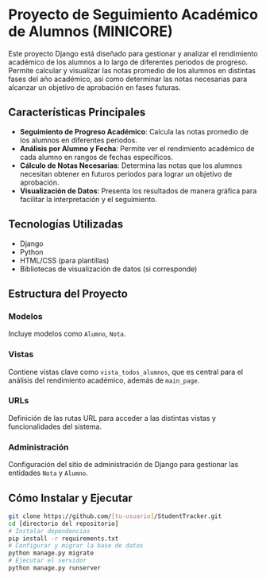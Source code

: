 # Proyecto de Seguimiento Académico de Alumnos (MINICORE)

Este proyecto Django está diseñado para gestionar y analizar el rendimiento académico de los alumnos a lo largo de diferentes periodos de progreso. Permite calcular y visualizar las notas promedio de los alumnos en distintas fases del año académico, así como determinar las notas necesarias para alcanzar un objetivo de aprobación en fases futuras.

## Características Principales

- **Seguimiento de Progreso Académico**: Calcula las notas promedio de los alumnos en diferentes periodos.
- **Análisis por Alumno y Fecha**: Permite ver el rendimiento académico de cada alumno en rangos de fechas específicos.
- **Cálculo de Notas Necesarias**: Determina las notas que los alumnos necesitan obtener en futuros periodos para lograr un objetivo de aprobación.
- **Visualización de Datos**: Presenta los resultados de manera gráfica para facilitar la interpretación y el seguimiento.

## Tecnologías Utilizadas

- Django
- Python
- HTML/CSS (para plantillas)
- Bibliotecas de visualización de datos (si corresponde)

## Estructura del Proyecto

### Modelos

Incluye modelos como `Alumno`, `Nota`.

### Vistas

Contiene vistas clave como `vista_todos_alumnos`, que es central para el análisis del rendimiento académico, además de `main_page`.

### URLs

Definición de las rutas URL para acceder a las distintas vistas y funcionalidades del sistema.

### Administración

Configuración del sitio de administración de Django para gestionar las entidades `Nota` y `Alumno`.

## Cómo Instalar y Ejecutar

```bash
git clone https://github.com/[tu-usuario]/StudentTracker.git
cd [directorio del repositorio]
# Instalar dependencias
pip install -r requirements.txt
# Configurar y migrar la base de datos
python manage.py migrate
# Ejecutar el servidor
python manage.py runserver
